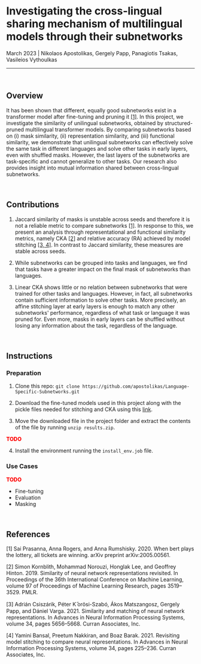 # Investigating the cross-lingual sharing mechanism of multilingual models through their subnetworks

March 2023 | Nikolaos Apostolikas, Gergely Papp, Panagiotis Tsakas, Vasileios Vythoulkas

-------------------

&nbsp;

## Overview

It has been shown that different, equally good subnetworks exist in a transformer model after fine-tuning and pruning it [[1]](#prasanna2020bert). In this project, we investigate the similarity of unilingual subnetworks, obtained by structured-pruned multilingual transformer models. By comparing subnetworks based on (i) mask similarity, (ii) representation similarity, and (iii) functional similarity, we demonstrate that unilingual subnetworks can effectively solve the same task in different languages and solve other tasks in early layers, even with shuffled masks. However, the last layers of the subnetworks are task-specific and cannot generalize to other tasks. Our research also provides insight into mutual information shared between cross-lingual subnetworks.

&nbsp;

## Contributions

1. Jaccard similarity of masks is unstable across seeds and therefore it is not a reliable metric to compare subnetworks [[1]](#prasanna2020bert). In response to this, we present an analysis through representational and functional similarity metrics, namely CKA  [[2]](#cka) and relative accuracy (RA) achieved by model stitching [\[3,](#stitching1)[ 4\]](#stitching2). In contrast to Jaccard similarity, these measures are stable across seeds.

2. While subnetworks can be grouped into tasks and languages, we find that tasks have a greater impact on the final mask of subnetworks than languages. 

3. Linear CKA shows little or no relation between subnetworks that were trained for other tasks and languages. However, in fact, all subnetworks contain sufficient information to solve other tasks. More precisely, an affine stitching layer at early layers is enough to match any other subnetworks' performance, regardless of what task or language it was pruned for. Even more, masks in early layers can be shuffled without losing any information about the task, regardless of the language.

&nbsp;

## Instructions

### Preparation

1. Clone this repo:
`git clone https://github.com/apostolikas/Language-Specific-Subnetworks.git `

2. Download the fine-tuned models used in this project along with the pickle files needed for stitching and CKA using this [link](https://drive.google.com/file/d/1AUcMuQZkXixQoqN92ZopumoATcXF39pc/view?usp=sharing).

3. Move the downloaded file in the project folder and extract the contents of the file by running `unzip results.zip`.

<div style="color: red; font-weight: 800"> TODO </div>

4. Install the environment running the `install_env.job` file.

### Use Cases

<div style="color: red; font-weight: 800"> TODO </div>

- Fine-tuning
- Evaluation
- Masking

&nbsp;

## References

<a id="prasanna2020bert"></a> [1] Sai Prasanna, Anna Rogers, and Anna Rumshisky. 2020. When bert plays the lottery, all tickets are winning. arXiv preprint arXiv:2005.00561.

<a id="cka"></a> [2] Simon Kornblith, Mohammad Norouzi, Honglak Lee, and Geoffrey Hinton. 2019. Similarity of neural network representations revisited. In Proceedings of the 36th International Conference on Machine Learning, volume 97 of Proceedings of Machine Learning Research, pages 3519–3529. PMLR.

<a id="stitching1"></a> [3] Adrián Csiszárik, Péter K ̋orösi-Szabó, Ákos Matszangosz, Gergely Papp, and Dániel Varga. 2021. Similarity and matching of neural network representations. In Advances in Neural Information Processing Systems, volume 34, pages 5656–5668. Curran Associates, Inc.

<a id="stitching2"></a> [4] Yamini Bansal, Preetum Nakkiran, and Boaz Barak. 2021. Revisiting model stitching to compare neural representations. In Advances in Neural Information Processing Systems, volume 34, pages 225–236. Curran Associates, Inc.